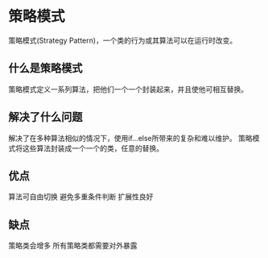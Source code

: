 # 策略模式
策略模式(Strategy Pattern)，一个类的行为或其算法可以在运行时改变。

## 什么是策略模式
策略模式定义一系列算法，把他们一个一个封装起来，并且使他可相互替换。

## 解决了什么问题
解决了在多种算法相似的情况下，使用if...else所带来的复杂和难以维护。
策略模式将这些算法封装成一个一个的类，任意的替换。

## 优点
算法可自由切换
避免多重条件判断
扩展性良好

## 缺点
策略类会增多
所有策略类都需要对外暴露